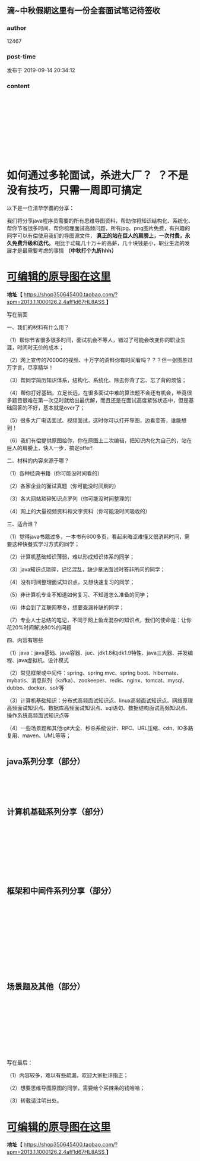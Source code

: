 ## 滴~中秋假期这里有一份全套面试笔记待签收
### author 
12467
### post-time 

发布于  2019-09-14 20:34:12
### content 
<div class="post-topic-des nc-post-content">
 <div>
  <br/>
 </div>
 <div>
  <br/>
 </div>
 <div>
  <br/>
 </div>
 <div>
  <br/>
 </div>
 <div>
  <br/>
 </div>
 <div>
  <br/>
 </div>
 <div>
  <br/>
 </div>
 <div>
  <br/>
 </div>
 <div>
  <br/>
 </div>
 <h1>
  <strong>
   如何通过多轮面试，杀进大厂？  ？不是没有技巧，只需一周即可搞定
  </strong>
 </h1>
 <p>
  以下是一位清华学霸的分享：
 </p>
 <p>
  我们将分享java程序员需要的所有思维导图资料，帮助你将知识结构化、系统化、帮你节省很多时间、帮你梳理面试高频问题，所有jpg、png图片免费，有兴趣的同学可以有偿使用我们的导图源文件，
  <strong>
   真正的站在巨人的肩膀上，一次付费，永久免费升级和迭代。
  </strong>
  相比于动辄几十万＋的高薪，几十块钱是小，职业生涯的发展才是最需要考虑的事情
  <strong>
   （中秋打个九折hhh）
  </strong>
 </p>
 <h1>
  <strong>
   <a href="https://shop350645400.taobao.com/?spm=2013.1.1000126.2.4aff1d67HL8ASS" target="_blank">
    可编辑的原导图在这里
   </a>
  </strong>
 </h1>
 <p>
  <strong>
   地址【
  </strong>
  <a href="https://shop350645400.taobao.com/?spm=2013.1.1000126.2.4aff1d67HL8ASS" target="_blank">
   https://shop350645400.taobao.com/?spm=2013.1.1000126.2.4aff1d67HL8ASS
  </a>
  <strong>
   】
  </strong>
 </p>
 <p>
  写在前面
 </p>
 <p>
  一、我们的材料有什么用？
 </p>
 <p>
  （1）帮你节省很多很多时间，面试机会不等人，错过了可能会改变你的职业生涯，时间时无价的成本；
 </p>
 <p>
  （2）网上宣传的7000G的视频、十万字的资料你有时间看吗？？？但一张图胜过万字言，尽享精华！
 </p>
 <p>
  （3）帮同学简历知识体系，结构化、系统化、除去你背了忘、忘了背的烦恼；
 </p>
 <p>
  （4）帮你打好基础，立足长远，在很多面试中难的算法题不会还有机会，毕竟很多题目很难在第一次见时就给出最优解，而且还是在面试高度紧张状态中，但是基础回答的不好，基本就是over了；
 </p>
 <p>
  （5）很多大厂电话面试、视频面试，这时你可以打开导图，边看变答，谁能想到！
 </p>
 <p>
  （6）我们有偿提供原图给你，你在原图上二次编辑，把知识内化为自己的，站在巨人的肩膀上，快人一步，搞定offer!
 </p>
 <p>
  二、材料的内容来源于哪？
 </p>
 <p>
  （1）各种经典书籍（你可能没时间看的）
 </p>
 <p>
  （2）各家企业的面试真题（你可能没时间刷的）
 </p>
 <p>
  （3）各大网站琐碎知识点罗列（你可能没时间整理的）
 </p>
 <p>
  （4）网上的大量视频资料和文字资料（你可能没时间吸收的）
 </p>
 <p>
  三、适合谁？
 </p>
 <p>
  （1）觉得java书籍过多，一本书有600多页，看起来晦涩难懂又很消耗时间，需要这种快餐式学习方式的同学；
 </p>
 <p>
  （2）计算机基础知识薄弱，难以形成知识体系的同学；
 </p>
 <p>
  （3）java知识点琐碎，记忆混乱，缺少章法面试时答非所问的同学；
 </p>
 <p>
  （4）没有时间整理面试知识点，又想快速复习的同学；
 </p>
 <p>
  （5）非计算机专业不知道如何复习、不知道怎么准备的同学；
 </p>
 <p>
  （6）体会到了互联网寒冬，想要查漏补缺的同学；
 </p>
 <p>
  （7）专业人士总结的笔记，不同于网上鱼龙混杂的知识点，我们的使命是：让你花20%时间解决80%的问题
 </p>
 <p>
  四、内容有哪些
 </p>
 <p>
  （1）java：java基础、java容器、juc、jdk1.8和jdk1.9特性、java三大器、并发编程、java虚拟机、设计模式
 </p>
 <p>
  （2）常见框架或中间件：spring、spring mvc、spring boot、hibernate、mybatis、消息队列（kafka）、zookeeper、redis、nginx、tomcat、mysql、dubbo、docker、solr等
 </p>
 <p>
  （3）计算机基础知识：分布式高频面试知识点、linux高频面试知识点、网络原理高频面试知识点、数据库高频面试知识点、sql语句、数据结构面试高频知识点、操作系统高频面试知识点等
 </p>
 <p>
  （4）一些场景题和其他:git大全、秒杀系统设计、RPC、URL压缩、cdn、IO多路复用、maven、UML等等；
 </p>
 <div>
  <p style="text-align: center;">
   <img alt="" src="https://uploadfiles.nowcoder.com/files/20190708/858895734_1562599637571_20190708212701946.png"/>
  </p>
 </div>
 <h2>
  java系列分享（部分）
 </h2>
 <div>
  <p style="text-align: center;">
   <img alt="" src="https://uploadfiles.nowcoder.com/files/20190611/301032221_1560249670794_20190607161021520.png"/>
  </p>
 </div>
 <div>
  <p style="text-align: center;">
   <img alt="" src="https://uploadfiles.nowcoder.com/files/20190611/301032221_1560249670864_20190607161110697.png"/>
  </p>
 </div>
 <p>
  <br/>
 </p>
 <p>
  <img alt="" src="https://uploadfiles.nowcoder.com/files/20190611/301032221_1560249670777_20190607161129995.png"/>
 </p>
 <h2>
  计算机基础系列分享（部分）
 </h2>
 <div>
  <p style="text-align: center;">
   <img alt="" src="https://uploadfiles.nowcoder.com/files/20190708/858895734_1562599638007_201907082127469.png"/>
  </p>
 </div>
 <div>
  <p style="text-align: center;">
   <img alt="" src="https://uploadfiles.nowcoder.com/files/20190611/301032221_1560249670768_20190607162825863.png"/>
  </p>
 </div>
 <p>
  <br/>
 </p>
 <p>
  <br/>
 </p>
 <div>
  <p style="text-align: center;">
   <img alt="" src="https://uploadfiles.nowcoder.com/files/20190611/301032221_1560249670773_20190607162853228.png"/>
  </p>
 </div>
 <div>
  <p style="text-align: center;">
   <img alt="" src="https://uploadfiles.nowcoder.com/files/20190611/301032221_1560249670796_20190607162925671.png"/>
  </p>
 </div>
 <p>
  <br/>
 </p>
 <h2>
  框架和中间件系列分享（部分）
 </h2>
 <div>
  <p style="text-align: center;">
   <img alt="" src="https://uploadfiles.nowcoder.com/files/20190708/858895734_1562599638051_20190708212817389.png"/>
  </p>
 </div>
 <div>
  <p style="text-align: center;">
   <img alt="" src="https://uploadfiles.nowcoder.com/files/20190611/301032221_1560249670703_20190607163720517.png"/>
  </p>
 </div>
 <div>
  <p style="text-align: center;">
   <img alt="" src="https://uploadfiles.nowcoder.com/files/20190611/301032221_1560249670772_20190607163740660.png"/>
  </p>
 </div>
 <div>
  <p style="text-align: center;">
   <img alt="" src="https://uploadfiles.nowcoder.com/files/20190611/301032221_1560249670782_20190607163811699.png"/>
  </p>
 </div>
 <p>
  <br/>
 </p>
 <p>
  <br/>
 </p>
 <p>
  <br/>
 </p>
 <div>
  <p style="text-align: center;">
   <img alt="" src="https://uploadfiles.nowcoder.com/files/20190611/301032221_1560249670783_20190607163834279.png"/>
  </p>
 </div>
 <p>
  <br/>
 </p>
 <h2>
  场景题及其他（部分）
 </h2>
 <div>
  <p style="text-align: center;">
   <img alt="" src="https://uploadfiles.nowcoder.com/files/20190708/858895734_1562599638298_20190708212856617.png"/>
  </p>
 </div>
 <div>
  <p style="text-align: center;">
   <img alt="" src="https://uploadfiles.nowcoder.com/files/20190611/301032221_1560249670763_20190607164423124.png"/>
  </p>
 </div>
 <div>
  <p style="text-align: center;">
   <img alt="" src="https://uploadfiles.nowcoder.com/files/20190611/301032221_1560249670699_20190607164447177.png"/>
  </p>
 </div>
 <div>
  <p style="text-align: center;">
   <img alt="" src="https://uploadfiles.nowcoder.com/files/20190611/301032221_1560249671105_20190609205701962.png"/>
  </p>
 </div>
 <p>
  <br/>
 </p>
 <div>
  <p style="text-align: center;">
   <img alt="" src="https://uploadfiles.nowcoder.com/files/20190611/301032221_1560249670787_20190609210007581.png"/>
  </p>
 </div>
 <p>
  <br/>
 </p>
 <p>
  <br/>
 </p>
 <p>
  写在最后：
 </p>
 <p>
  （1）内容较多，难以有些疏漏，欢迎大家批评指正；
 </p>
 <p>
  （2）想要思维导图原图的同学，需要给个买辣条的钱哈哈；
 </p>
 <p>
  （3）转载请注明出处。
 </p>
 <h1>
  <strong>
   <a href="https://shop350645400.taobao.com/?spm=2013.1.1000126.2.4aff1d67HL8ASS" target="_blank">
    可编辑的原导图在这里
   </a>
  </strong>
 </h1>
 <p>
  <strong>
   地址【
  </strong>
  <a href="https://shop350645400.taobao.com/?spm=2013.1.1000126.2.4aff1d67HL8ASS" target="_blank">
   https://shop350645400.taobao.com/?spm=2013.1.1000126.2.4aff1d67HL8ASS
  </a>
  <strong>
   】
  </strong>
 </p>
</div>
